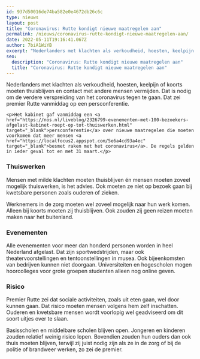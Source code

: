 ```yaml
---
id: 937d50016de74ba582e0e4672db26c6c
type: nieuws
layout: post
title: "Coronavirus: Rutte kondigt nieuwe maatregelen aan"
permalink: /nieuws/coronavirus-rutte-kondigt-nieuwe-maatregelen-aan/
date: 2022-05-11T19:16:41.067Z
author: 7biA1WiYB
excerpt: "Nederlanders met klachten als verkoudheid, hoesten, keelpijn of koorts moeten thuisblijven en contact met andere mensen vermijden. Dat is nodig om de verdere verspreiding van het coronavirus tegen te gaan. Dat zei premier Rutte vanmiddag op een persconferentie.  "
seo:
  description: "Coronavirus: Rutte kondigt nieuwe maatregelen aan"
  title: "Coronavirus: Rutte kondigt nieuwe maatregelen aan"
---
```

Nederlanders met klachten als verkoudheid, hoesten, keelpijn of koorts moeten thuisblijven en contact met andere mensen vermijden. Dat is nodig om de verdere verspreiding van het coronavirus tegen te gaan. Dat zei premier Rutte vanmiddag op een persconferentie.  

    <p>Het kabinet gaf vanmiddag een <a href="https://nos.nl/liveblog/2326799-evenementen-met-100-bezoekers-afgelast-kabinet-roept-op-tot-thuiswerken.html" target="_blank">persconferentie</a> over nieuwe maatregelen die moeten voorkomen dat meer mensen <a href="https://localfocus2.appspot.com/5e6a4cd93a4ec" target="_blank">besmet raken met het coronavirus</a>. De regels gelden in ieder geval tot en met 31 maart.</p>
<h3>Thuiswerken</h3>
<p>Mensen met milde klachten moeten thuisblijven én mensen moeten zoveel mogelijk thuiswerken, is het advies. Ook moeten ze niet op bezoek gaan bij kwetsbare personen zoals ouderen of zieken. </p>
<p>Werknemers in de zorg moeten wel zoveel mogelijk naar hun werk komen. Alleen bij koorts moeten zij thuisblijven. Ook zouden zij geen reizen moeten maken naar het buitenland.</p>
<h3>Evenementen</h3>
<p>Alle evenementen voor meer dan honderd personen worden in heel Nederland afgelast. Dat zijn sportwedstrijden, maar ook theatervoorstellingen en tentoonstellingen in musea. Ook bijeenkomsten van bedrijven kunnen niet doorgaan. Universiteiten en hogescholen mogen hoorcolleges voor grote groepen studenten alleen nog online geven.</p>
<h3>Risico</h3>
<p>Premier Rutte zei dat sociale activiteiten, zoals uit eten gaan, wel door kunnen gaan. Dat risico moeten mensen volgens hem zelf inschatten. Ouderen en kwetsbare mensen wordt voorlopig wel geadviseerd om dit soort uitjes over te slaan. </p>
<p>Basisscholen en middelbare scholen blijven open. Jongeren en kinderen zouden relatief weinig risico lopen. Bovendien zouden hun ouders dan ook thuis moeten blijven, terwijl zij juist nodig zijn als ze in de zorg of bij de politie of brandweer werken, zo zei de premier. </p>  
